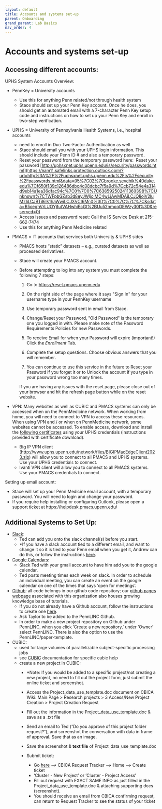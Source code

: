 ```yaml
---
layout: default
title: Accounts and systems set-up
parent: Onboarding
grand_parent: Lab Basics
nav_order: 4
---
```


# Accounts and systems set-up

## Accessing different accounts:

UPHS System Accounts Overview:

- PennKey = University accounts
    - Use this for anything Penn related/not through health system
    - Stace should set up your Penn Key account. Once he does, you should get an automated email with a 7-character Penn Key setup code and instructions on how to set up your Penn Key and enroll in two-step verification.
- UPHS = University of Pennsylvania Health Systems, i.e., hospital accounts
    - need to enroll in Duo Two-Factor Authentication as well
    - Stace should email you with your UPHS login information. This should include your Penn ID # and also a temporary password.
    - Reset your password from the temporary password here:  Reset your password [http://uphsxnet.uphs.upenn.edu/is/security/passwords.html](https://nam11.safelinks.protection.outlook.com/?url=http%3A%2F%2Fuphsxnet.uphs.upenn.edu%2Fis%2Fsecurity%2Fpasswords.html&data=05%7C02%7Cbrooke.sevchik%40duke.edu%7Cf650f139c126486dbc4c08dcbc7f5a9d%7Ccb72c54e4a314d9eb14a1ea36dfac94c%7C0%7C0%7C638592502411360398%7CUnknown%7CTWFpbGZsb3d8eyJWIjoiMC4wLjAwMDAiLCJQIjoiV2luMzIiLCJBTiI6Ik1haWwiLCJXVCI6Mn0%3D%7C0%7C%7C%7C&sdata=B5ceghVrLUOYjfutVAHwhiEcGt%2BUu52nmoqOEWzy30I%3D&reserved=0)
    - Access issues and password reset: Call the IS Service Desk at 215-662-7474
    - Use this for anything Penn Medicine related
    
- PMACS = IT accounts that services both University & UPHS sides
    - PMACS hosts “static” datasets – e.g., curated datasets as well as processed derivatives.
    - Stace will create your PMACS account.
    - Before attempting to log into any system you must complete the following 7 steps:
        
        1. Go to https://reset.pmacs.upenn.edu
        
        2. On the right side of the page where it says "Sign In" for your username type in your PennKey username
        
        3. Use temporary password sent in email from Stace.
        
        4. Change/Reset your Password, "Old Password" is the temporary one you logged in with. Please make note of the Password Requirements Policies for new Passwords.
        
        5. To receive Email for when your Password will expire (important!) Click the *Enrollment* Tab.
        
        6. Complete the setup questions. Choose obvious answers that you will remember.
        
        7. You can continue to use this service in the future to Reset your Password if you forget it or to Unlock the account if you type in your password wrong too many times.
        
        If you are having any issues with the reset page, please close out of your browser and hit the refresh page button while on the reset website.
        
- VPN: Many websites as well as CUBIC and PMACS systems can only be accessed when on the PennMedicine network. When working from home, you will need to connect to VPN to access these resources.
When using VPN and / or when on PennMedicine network, some websites cannot be accessed. To enable access, download and install the [following certificates](https://cert-install.uphs.upenn.edu/) using your UPHS credentials (instructions provided with certificate download).
    - Big IP VPN client (http://www.uphs.upenn.edu/network/files/BIGIPMacEdgeClient2023.zip) will allow you to connect to all PMACS and UPHS systems. Use your UPHS credentials to connect.
    - Ivanti VPN client will allow you to connect to all PMACS systems. Use your PMACS credentials to connect.

Setting up email account:

- Stace will set up your Penn Medicine email account, with a temporary password. You will need to login and change your password.
- If you require help installing or configuring Outlook, please open a support ticket at https://helpdesk.pmacs.upenn.edu/

## Additional Systems to Set Up:

- [Slack](https://pennlinc.github.io/docs/LabHome/Onboarding/Onboarding/pennbbl.slack.com):
    - Ted can add you onto the slack channel(s) before you start.
    - *If you have a slack account tied to a different email, and want to change it so it is tied to your Penn email when you get it, Andrew can do this, or follow the instructions [here](https://slack.com/help/articles/207262907-Change-your-email-address).
- [Google Calendars](https://calendar.google.com/calendar/r):
    - Slack Ted with your gmail account to have him add you to the google calendar.
    - Ted posts meeting times each week on slack. In order to schedule an individual meeting, you can create an event on the google calendar on one of the times that says ‘open for meetings’.
- [Github](https://github.com/PennLINC/): all code belongs in our github code repository; our [github pages webpage](https://pennlinc.github.io/) associated with this organization also houses growing knowledge base of tutorials.
    - If you do not already have a Github account, follow the instructions to create one [here](https://docs.github.com/en/get-started/start-your-journey/creating-an-account-on-github).
    - Ask Taylor to be added to the PennLINC Github.
    - In order to make a new project repository on Github under PennLINC, when you click ‘Create a new repository,’ under ‘Owner’ select PennLINC. There is also the option to use the PennLINC/paper-template.
- CUBIC:
    - used for large volumes of parallelizable subject-specific processing jobs
    - see [CUBIC](https://www.notion.so/Accounts-Systems-Set-up-13c2e9b4cd1980c794e9fd7eaf002b8d?pvs=21) documentation for specific cubic help
    - create a new project in CUBIC:
        - *Note: If you would be added to a specific project/not creating a new project, no need to fill out the project form, just submit the online ticket and screenshot.
        
        - Access the Project_data_use_template.doc document on CBICA Wiki: Main Page > Research projects > 3 Access/New Project Creation > Project Creation Request
        
        - Fill out the information in the Project_data_use_template.doc & save as a .txt file
        - Send an email to Ted (”Do you approve of this project folder request?”), and screenshot the conversation with data in frame of approval. Save that as an image.
        - Save the screenshot & **text file** of Project_data_use_template.doc
        - Submit ticket:
            - Go [here](https://pennmedaccess.uphs.upenn.edu/my.policy) —> CBICA Request Tracker —> Home —> Create ticket
            - ‘Cluster - New Project’ or ‘Cluster - Project Access’
            - Fill out request with EXACT SAME INFO as just filled in the Project_data_use_template.doc & attaching supporting docs (screenshot).
            - You should receive an email from CBICA confirming request, can return to Request Tracker to see the status of your ticket